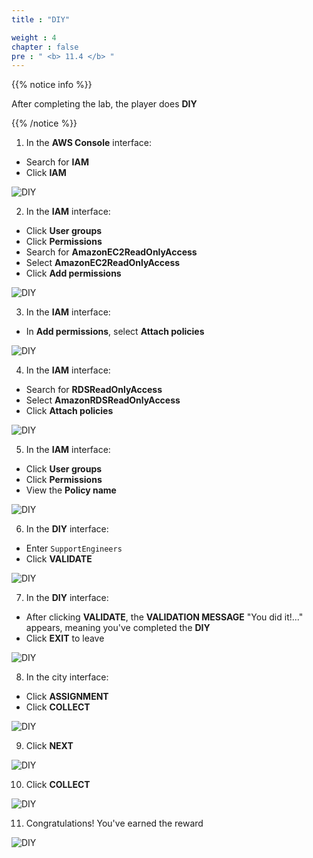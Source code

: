 ```yaml
---
title : "DIY"

weight : 4
chapter : false
pre : " <b> 11.4 </b> "
---
```


{{% notice info %}}

After completing the lab, the player does **DIY**

{{% /notice %}}

1. In the **AWS Console** interface:

- Search for **IAM**
- Click **IAM**

![DIY](/images/11-security/11.4-diy/1-diy.png?width=90pc)

2. In the **IAM** interface:

- Click **User groups**
- Click **Permissions**
- Search for **AmazonEC2ReadOnlyAccess**
- Select **AmazonEC2ReadOnlyAccess**
- Click **Add permissions**

![DIY](/images/11-security/11.4-diy/2-diy.png?width=90pc)

3. In the **IAM** interface:

- In **Add permissions**, select **Attach policies**

![DIY](/images/11-security/11.4-diy/3-diy.png?width=90pc)

4. In the **IAM** interface:

- Search for **RDSReadOnlyAccess**
- Select **AmazonRDSReadOnlyAccess**
- Click **Attach policies**

![DIY](/images/11-security/11.4-diy/4-diy.png?width=90pc)

5. In the **IAM** interface:

- Click **User groups**
- Click **Permissions**
- View the **Policy name**

![DIY](/images/11-security/11.4-diy/5-diy.png?width=90pc)

6. In the **DIY** interface:

- Enter ```SupportEngineers```
- Click **VALIDATE**

![DIY](/images/11-security/11.4-diy/6-diy.png?width=90pc)

7. In the **DIY** interface:

- After clicking **VALIDATE**, the **VALIDATION MESSAGE** "You did it!..." appears, meaning you've completed the **DIY**
- Click **EXIT** to leave

![DIY](/images/11-security/11.4-diy/7-diy.png?width=90pc)

8. In the city interface:

- Click **ASSIGNMENT**
- Click **COLLECT**

![DIY](/images/11-security/11.4-diy/8-diy.png?width=90pc)

9. Click **NEXT**

![DIY](/images/11-security/11.4-diy/9-diy.png?width=90pc)

10. Click **COLLECT**

![DIY](/images/11-security/11.4-diy/10-diy.png?width=90pc)

11. Congratulations! You've earned the reward

![DIY](/images/11-security/11.4-diy/11-diy.png?width=90pc)